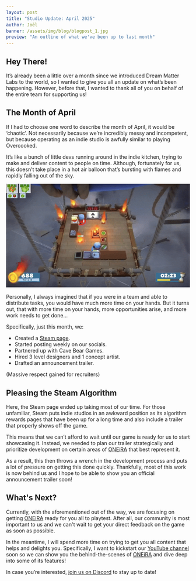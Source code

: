 ```yaml
---
layout: post
title: "Studio Update: April 2025"
author: Joël
banner: /assets/img/blog/blogpost_1.jpg
preview: "An outline of what we've been up to last month"
---
```

<h2 class="post-h2">Hey There!</h2>

It’s already been a little over a month since we introduced Dream Matter Labs to the world, so I wanted to give you all an update on what’s been happening. However, before that, I wanted to thank all of you on behalf of the entire team for supporting us!

<h2 class="post-h2">The Month of April</h2>

If I had to choose one word to describe the month of April, it would be ‘chaotic’. Not necessarily because we’re incredibly messy and incompetent, but because operating as an indie studio is awfully similar to playing Overcooked.

It’s like a bunch of little devs running around in the indie kitchen, trying to make and deliver content to people on time. Although, fortunately for us, this doesn’t take place in a hot air balloon that’s bursting with flames and rapidly falling out of the sky.

<img class="img-fluid post-image w-100" src="/assets/img/blog/overcooked.gif">

Personally, I always imagined that if you were in a team and able to distribute tasks, you would have much more time on your hands. But it turns out, that with more time on your hands, more opportunities arise, and more work needs to get done...

Specifically, just this month, we:

- Created a <a class="post-link" href="https://store.steampowered.com/app/3521080/ONEiRA/?utm_source=website&utm_medium=other&utm_campaign=wishlist&utm_content=blogpost_5" target="_blank">Steam page</a>.
- Started posting weekly on our socials.
- Partnered up with Cave Bear Games.
- Hired 3 level designers and 1 concept artist.
- Drafted an announcement trailer.

(Massive respect gained for recruiters)

<h2 class="post-h2">Pleasing the Steam Algorithm</h2>

Here, the Steam page ended up taking most of our time. For those unfamiliar, Steam puts indie studios in an awkward position as its algorithm rewards pages that have been up for a long time and also include a trailer that properly shows off the game.

This means that we can’t afford to wait until our game is ready for us to start showcasing it. Instead, we needed to plan our trailer strategically and prioritize development on certain areas of <a class="post-link" href="https://dreammatterlabs.com/">ONEiRA</a> that best represent it.

As a result, this then throws a wrench in the development process and puts a lot of pressure on getting this done quickly. Thankfully, most of this work is now behind us and I hope to be able to show you an official announcement trailer soon!

<h2 class="post-h2">What's Next?</h2>

Currently, with the aforementioned out of the way, we are focusing on getting <a class="post-link" href="https://dreammatterlabs.com/">ONEiRA</a> ready for you all to playtest. After all, our community is most important to us and we can't wait to get your direct feedback on the game as soon as possible.

In the meantime, I will spend more time on trying to get you all content that helps and delights you. Specifically, I want to kickstart our <a class="post-link" href="https://www.youtube.com/@DreamMatterLabs" target="_blank">YouTube channel</a> soon so we can show you the behind-the-scenes of <a class="post-link" href="https://dreammatterlabs.com/">ONEiRA</a> and dive deep into some of its features!

In case you’re interested, <a class="post-link" href="https://discord.gg/XAYvJhkkqE">join us on Discord</a> to stay up to date!